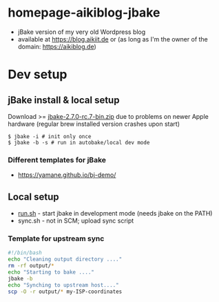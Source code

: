 # homepage-aikiblog-jbake
* jBake version of my very old Wordpress blog
* available at https://blog.aikiit.de or (as long as I'm the owner of the domain: https://aikiblog.de)

# Dev setup
## jBake install & local setup

Download >= [jbake-2.7.0-rc.7-bin.zip](https://jbake.org/news/jbake-v2.7.0-release-candidate.html) due to problems on newer Apple hardware
(regular brew installed version crashes upon start)

```
$ jbake -i # init only once
$ jbake -b -s # run in autobake/local dev mode
```

### Different templates for jBake

* https://yamane.github.io/bj-demo/

## Local setup

* [run.sh](./run.sh) - start jbake in development mode (needs jbake on the PATH)
* sync.sh - not in SCM; upload sync script

### Template for upstream sync

```bash
#!/bin/bash
echo "Cleaning output directory ...."
rm -rf output/*
echo "Starting to bake ...."
jbake -b
echo "Synching to upstream host...."
scp -O -r output/* my-ISP-coordinates
```
